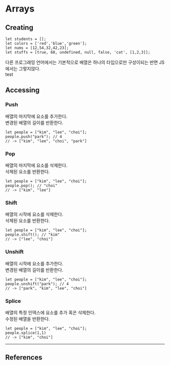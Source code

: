 # Arrays

## Creating
```
let students = [];
let colors = ['red','blue','green'];
let nums = [12,54,32,42,23];
let stuffs = [true, 68, undefined, null, false, 'cat', [1,2,3]];
```
다른 프로그래밍 언어에서는 기본적으로 배열은 하나의 타입으로만 구성이되는 반면 JS에서는 그렇지않다.  
test
## Accessing

### Push
배열의 마지막에 요소를 추가한다.  
변경된 배열의 길이를 반환한다.
```
let people = ["kim", "lee", "choi"];
people.push("park"); // 4
// -> ["kim", "lee", "choi", "park"]
```

### Pop
배열의 마지막에 요소를 삭제한다.  
삭제된 요소를 반환한다.
```
let people = ["kim", "lee", "choi"];
people.pop(); // "choi"
// -> ["kim", "lee"]
```

### Shift
배열의 시작에 요소를 삭제한다.  
삭제된 요소를 반환한다.
```
let people = ["kim", "lee", "choi"];
people.shift(); // "kim"
// -> ["lee", "choi"]
```

### Unshift
배열의 시작에 요소를 추가한다.  
변경된 배열의 길이를 반환한다.
```
let people = ["kim", "lee", "choi"];
people.unshift("park"); // 4
// -> ["park", "kim", "lee", "choi"]
```

### Splice
배열의 특정 인덱스에 요소를 추가 혹은 삭제한다.  
수정된 배열을 반환한다.
```
let people = ["kim", "lee", "choi"];
people.splice(1,1) 
// -> ["kim", "choi"]
```
***
## References
